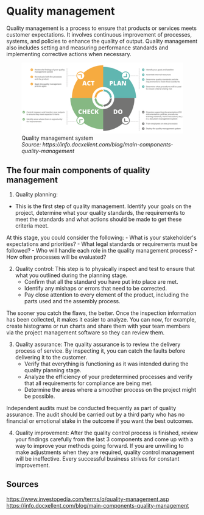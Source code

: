 # Quality management

Quality management is a process to ensure that products or services meets customer expectations. It involves continuous improvement of processes, systems, and policies to enhance the quality of output. Quality management also includes setting and measuring performance standards and implementing corrective actions when necessary.

<figure>
    <img src="../images/Four_components_QA.png">
    <figcaption>
        Quality management system <br>
        <i>Source: https://info.docxellent.com/blog/main-components-quality-management</i>
    </figcaption>
</figure>

## The four main components of quality management

1. Quality planning:
- This is the first step of quality management. Identify your goals on the project, determine what your quality standards, the requirements to meet the standards and what actions should be made to get these criteria meet.

At this stage, you could consider the following:
    - What is your stakeholder's expectations and priorities?
    - What legal standards or requirements must be followed?
    - Who will handle each role in the quality management process?
    - How often processes will be evaluated?

2. Quality control:
This step is to physically inspect and test to ensure that what you outlined during the planning stage.
    - Confirm that all the standard you have put into place are met.
    - Identify any mishaps or errors that need to be corrected.
    - Pay close attention to every element of the product, including the parts used and the assembly process.

The sooner you catch the flaws, the better. Once the inspection information has been collected, it makes it easier to analyze. You can now, for example, create histograms or run charts and share them with your team members via the project management software so they can review them.

3. Quality assurance:
The quality assurance is to review the delivery process of service. By inspecting it, you can catch the faults before delivering it to the customer.
    - Verify that everything is functioning as it was intended during the quality planning stage.
    - Analyze the efficiency of your predetermined processes and verify that all requirements for compliance are being met.
    - Determine the areas where a smoother process on the project might be possible.

Independent audits must be conducted frequently as part of quality assurance. The audit should be carried out by a third party who has no financial or emotional stake in the outcome if you want the best outcomes.

4. Quality improvement:
After the quality control process is finished, review your findings carefully from the last 3 components and come up with a way to improve your methods going forward. If you are unwilling to make adjustments when they are required, quality control management will be ineffective. Every successful business strives for constant improvement.


## Sources
https://www.investopedia.com/terms/q/quality-management.asp
https://info.docxellent.com/blog/main-components-quality-management